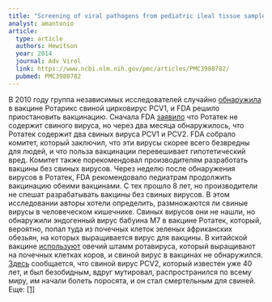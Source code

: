 ```yaml
---
title: "Screening of viral pathogens from pediatric ileal tissue samples after vaccination"
analyst: amantonio
article:
  type: article
  authors: Hewitson
  year: 2014
  journal: Adv Virol
  link: https://www.ncbi.nlm.nih.gov/pmc/articles/PMC3980782/
  pubmed: PMC3980782
---
```


В 2010 году группа независимых исследователей случайно [обнаружила](https://www.ncbi.nlm.nih.gov/pmc/articles/PMC2876658) в вакцине Ротарикс свиной цирковирус PCV1, и FDA решило приостановить вакцинацию. Сначала FDA [заявило](http://wayback.archive-it.org/7993/20170113185832/http://www.fda.gov/BiologicsBloodVaccines/Vaccines/ApprovedProducts/ucm207886.htm) что Ротатек не содержит свиного вируса, но через два месяца обнаружилось, что Ротатек содержит два свиных вируса PCV1 и PCV2. FDA собрало комитет, который заключил, что эти вирусы скорее всего безвредны для людей, и что польза вакцинации перевешивает гипотетический вред. Комитет также порекомендовал производителям разработать вакцины без свиных вирусов. Через неделю после обнаружения вирусов в Ротатек, FDA рекомендовало педиатрам продолжить вакцинацию обеими вакцинами. С тех прошло 8 лет, но производители не спешат разрабатывать вакцины без свиных вирусов.
В этом исследовании авторы хотели определить, размножаются ли свиные вирусы в человеческом кишечнике. Свиных вирусов они не нашли, но обнаружили эндогенный вирус бабуина М7 в вакцине Ротатек, который, вероятно, попал туда из почечных клеток зеленых африканских обезьян, на которых выращивается вирус для вакцины.
В китайской вакцине [используют](https://www.ncbi.nlm.nih.gov/pubmed/29165219) овечий штамм ротавируса, который выращивают на почечных клетках коров, и свиной вирус в вакцинах не обнаружился.
[Здесь](http://www.nationalhogfarmer.com/health-diseases/0301-porcine-circovirus-more-deadly) сообщается, что свиной вирус PCV2, который известен уже 40 лет, и был безобидным, вдруг мутировал, распространился по всему миру, им начали болеть поросята, и он стал смертельным для свиней. Еще: [[1]](https://www.ncbi.nlm.nih.gov/pubmed/22192532)
